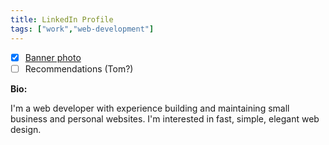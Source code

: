 ```yaml
---
title: LinkedIn Profile
tags: ["work","web-development"]
---
```


- [x] [Banner photo](https://codepen.io/your-work)
- [ ] Recommendations (Tom?)

**Bio:**

I'm a web developer with experience building and maintaining small business and personal websites. I'm interested in fast, simple, elegant web design.
